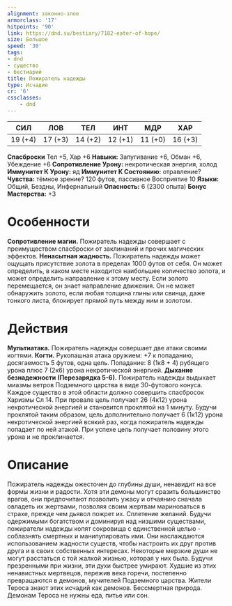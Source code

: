 ```yaml
---
alignment: законно-злое
armorclass: '17'
hitpoints: '90'
link: https://dnd.su/bestiary/7182-eater-of-hope/
size: Большое
speed: '30'
tags:
- dnd
- существо
- бестиарий
title: Пожиратель надежды
type: Исчадие
cr: '6'
cssclasses:
    - dnd
---
```



| СИЛ | ЛОВ | ТЕЛ | ИНТ | МДР | ХАР |
|---|---|---|---|---|---|
| 19 (+4) | 17 (+3) | 14 (+2) | 12 (+1) | 11 (+0) | 16 (+3) |
**Спасброски** Тел +5, Хар +6
**Навыки:** Запугивание +6, Обман +6, Убеждение +6
**Сопротивление Урону:** некротическая энергия, холод
**Иммунитет К Урону:** яд
**Иммунитет К Состоянию:** отравление?
**Чувства:** тёмное зрение? 120 футов, пассивное Восприятие 10
**Языки:** Общий, Бездны, Инфернальный
**Опасность:** 6 (2300 опыта)
**Бонус Мастерства:** +3


# Особенности
**Сопротивление магии.** Пожиратель надежды совершает с преимуществом спасброски от заклинаний и прочих магических эффектов.
**Ненасытная жадность.** Пожиратель надежды может ощущать присутствие золота в пределах 1000 футов от себя. Он может определить, в каком месте находится наибольшее количество золота, и может определить направление к этому месту. Если золото перемещается, он знает направление движения. Он не может обнаружить золото, если любая толщина глины или свинца, даже тонкого листа, блокирует прямой путь между ним и золотом.


# Действия
**Мультиатака.** Пожиратель надежды совершает две атаки своими когтями.
**Когти.** Рукопашная атака оружием: +7 к попаданию, досягаемость 5 футов, одна цель. Попадание: 8 (1к8 + 4) рубящего урона плюс 7 (2к6) урона некротической энергией.
**Дыхание безнадежности (Перезарядка 5-6).** Пожиратель надежды выдыхает миазмы ветров Подземного царства в виде 30-футового конуса. Каждое существо в этой области должно совершить спасбросок Харизмы Сл 14. При провале цель получает 26 (4к12) урона некротической энергией и становится проклятой на 1 минуту. Будучи проклятой таким образом, цель дополнительно получает 6 (1к12) урона некротической энергией всякий раз, когда пожиратель надежды попадает по ней атакой. При успехе цель получает половину этого урона и не проклинается.


# Описание
Пожиратель надежды ожесточен до глубины души, ненавидит на все формы жизни и радости. Хотя эти демоны могут сразить большинство врагов, они предпочитают позволить ужасу и отчаянию сначала овладеть их жертвами, позволяя своим жертвам мариноваться в страхе, прежде чем дьявол пожрет их. Сплетение желаний. Будучи одержимыми богатством и доминируя над низшими существами, пожиратели надежды копят сокровища с единственной целью - соблазнять смертных и манипулировать ими. Они наслаждаются использованием жадности существ, чтобы настроить их друг против друга и в своих собственных интересах. Некоторые мерзкие души не могут расстаться с той жалкой жизнью, которая у них была. Будучи презренными при жизни, эти духи быстрее умирают. Худшие из этих ненавистных мертвецов, пережив века горечи, постепенно превращаются в демонов, мучителей Подземного царства. Жители Тероса знают этих исчадий как демонов. Бессмертная природа. Демонам Тероса не нужны еда, питье или сон.